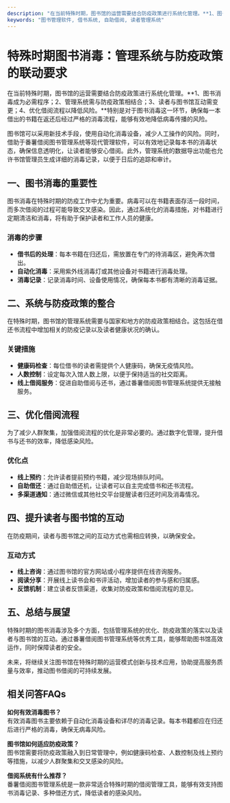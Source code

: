 ```yaml
---
description: "在当前特殊时期，图书馆的运营需要结合防疫政策进行系统化管理。**1、图书消毒成为必需程序；2、管理系统需与防疫政策相结合；3、读者与图书馆互动需变更；4、优化借阅流程以降低风险。**特别是对于图书消毒这一环节，确保每一本借出的书籍在返还后经过严格的消毒流程，能够有效地降低病毒传播的风险。"
keywords: "图书管理软件, 借书系统, 自助借阅, 读者管理系统"
---
```

# 特殊时期图书消毒：管理系统与防疫政策的联动要求

在当前特殊时期，图书馆的运营需要结合防疫政策进行系统化管理。**1、图书消毒成为必需程序；2、管理系统需与防疫政策相结合；3、读者与图书馆互动需变更；4、优化借阅流程以降低风险。**特别是对于图书消毒这一环节，确保每一本借出的书籍在返还后经过严格的消毒流程，能够有效地降低病毒传播的风险。

图书馆可以采用新技术手段，使用自动化消毒设备，减少人工操作的风险。同时，借助于番薯借阅图书管理系统等现代管理软件，可以有效地记录每本书的消毒状态，确保信息透明化，让读者能够安心借阅。此外，管理系统的数据导出功能也允许书馆管理员生成详细的消毒记录，以便于日后的追踪和审计。

## 一、图书消毒的重要性

图书消毒在特殊时期的防疫工作中尤为重要。病毒可以在书籍表面存活一段时间，而多次借阅的过程可能导致交叉感染。因此，通过系统化的消毒措施，对书籍进行定期清洁和消毒，将有助于保护读者和工作人员的健康。

### 消毒的步骤

- **借书后的处理**：每本书籍在归还后，需放置在专门的待消毒区，避免再次借出。
- **自动化消毒**：采用紫外线消毒灯或其他设备对书籍进行消毒处理。
- **消毒记录**：记录消毒时间、设备使用情况，确保每本书都有清晰的消毒证据。

## 二、系统与防疫政策的整合

在特殊时期，图书馆的管理系统需要与国家和地方的防疫政策相结合。这包括在借还书流程中增加相关的防疫记录以及读者健康状况的确认。

### 关键措施

- **健康码检查**：每位借书的读者需提供个人健康码，确保无疫情风险。
- **人数控制**：设定每次入馆人数上限，以便于保持适当的社交距离。
- **线上借阅服务**：促进自助借阅与还书，通过番薯借阅图书管理系统提供无接触服务。

## 三、优化借阅流程

为了减少人群聚集，加强借阅流程的优化是非常必要的。通过数字化管理，提升借书与还书的效率，降低感染风险。

### 优化点

- **线上预约**：允许读者提前预约书籍，减少现场排队时间。
- **自助借还**：通过自助借还机，让读者可以自主完成借书和还书流程。
- **多渠道通知**：通过微信或其他社交平台提醒读者归还时间及消毒情况。

## 四、提升读者与图书馆的互动

在防疫期间，读者与图书馆之间的互动方式也需相应转换，以确保安全。

### 互动方式

- **线上咨询**：通过图书馆的官方网站或小程序提供在线咨询服务。
- **阅读分享**：开展线上读书会和书评活动，增加读者的参与感和归属感。
- **反馈机制**：建立读者反馈渠道，收集对防疫政策和借阅流程的意见。

## 五、总结与展望

特殊时期的图书消毒涉及多个方面，包括管理系统的优化、防疫政策的落实以及读者与图书馆的互动。通过番薯借阅图书管理系统等优秀工具，能够帮助图书馆高效运作，同时保障读者的安全。

未来，将继续关注图书馆在特殊时期的运营模式创新与技术应用，协助提高服务质量与效率，推动图书借阅的可持续发展。

## 相关问答FAQs

**如何有效消毒图书？**  
有效消毒图书主要依赖于自动化消毒设备和详尽的消毒记录。每本书籍都应在归还后进行严格的消毒，确保无病毒风险。

**图书馆如何适应防疫政策？**  
图书馆需要将防疫政策融入到日常管理中，例如健康码检查、人数控制及线上预约等措施，以减少人群聚集和交叉感染的风险。

**借阅系统有什么推荐？**  
番薯借阅图书管理系统是一款非常适合特殊时期的借阅管理工具，能够有效支持图书消毒记录、多种借还方式，降低读者的感染风险。
